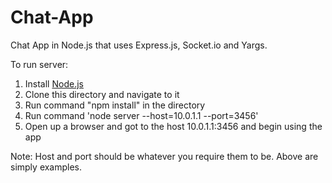 # Chat-App
Chat App in Node.js that uses Express.js, Socket.io and Yargs.

To run server:
1. Install [Node.js](https://nodejs.org/en/)
2. Clone this directory and navigate to it
3. Run command "npm install" in the directory
4. Run command 'node server --host=10.0.1.1 --port=3456'
5. Open up a browser and got to the host 10.0.1.1:3456 and begin using the app

Note: Host and port should be whatever you require them to be. Above are simply examples.

